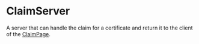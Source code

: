 # ClaimServer

A server that can handle the claim for a certificate and return it to the client of the [ClaimPage](../ClaimPage/README.md).
